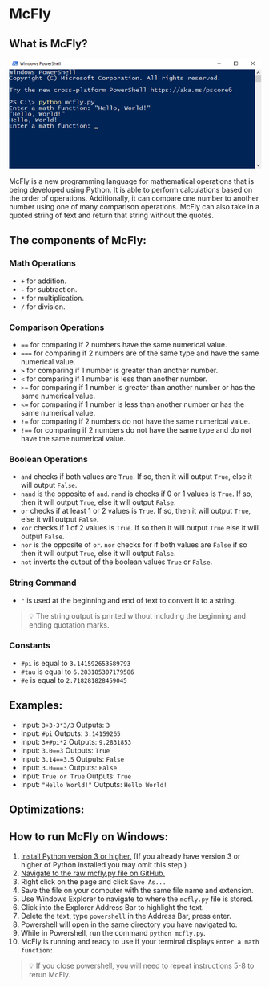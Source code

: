 # McFly

## What is McFly?

![McFly running in Windows Powershell](.github/mcfly.gif)

McFly is a new programming language for mathematical operations that is being developed using Python. It is able to perform calculations based on the order of operations. Additionally, it can compare one number to another number using one of many comparison operations. McFly can also take in a quoted string of text and return that string without the quotes.

## The components of McFly:

### Math Operations 
  
- `+` for addition.
- `-` for subtraction.
- `*` for multiplication.
- `/` for division.
  

### Comparison Operations 
  
- `==` for comparing if 2 numbers have the same numerical value.
- `===` for comparing if 2 numbers are of the same type and have the same numerical value.
- `>` for comparing if 1 number is greater than another number.
- `<` for comparing if 1 number is less than another number.
- `>=` for comparing if 1 number is greater than another number or has the same numerical value.
- `<=` for comparing if 1 number is less than another number or has the same numerical value.
- `!=` for comparing if 2 numbers do not have the same numerical value.
- `!==` for comparing if 2 numbers do not have the same type and do not have the same numerical value.


### Boolean Operations
  
- `and` checks if both values are `True`. If so, then it will output `True`, else it will output `False`.
- `nand` is the opposite of `and`. `nand` is checks if 0 or 1 values is `True`. If so, then it will output `True`, else it will output `False`.
- `or` checks if at least 1 or 2 values is `True`. If so, then it will output `True`, else it will output `False`.
- `xor` checks if 1 of 2 values is `True`. If so then it will output `True` else it will output `False`.
- `nor` is the opposite of `or`. `nor` checks for if both values are `False` if so then it will output `True`, else it will output `False`.
- `not` inverts the output of the boolean values `True` or `False`.
  
  
### String Command
- `"` is used at the beginning and end of text to convert it to a string. 
>💡 The string output is printed without including the beginning and ending quotation marks. 

### Constants
  
- `#pi` is equal to `3.141592653589793`
- `#tau` is equal to `6.283185307179586`
- `#e` is equal to `2.718281828459045`

## Examples:
- Input: `3+3-3*3/3` Outputs: `3`
- Input: `#pi` Outputs: `3.14159265` 
- Input: `3+#pi*2` Outputs: `9.2831853`
- Input: `3.0==3` Outputs: `True`
- Input: `3.14==3.5` Outputs: `False`
- Input: `3.0===3` Outputs: `False`
- Input: `True or True` Outputs: `True`
- Input: `"Hello World!"` Outputs: `Hello World!`
  
## Optimizations:  

## How to run McFly on Windows:

1. [Install Python version 3 or higher.](https://www.python.org/downloads/) (If you already have version 3 or higher of Python installed you may omit this step.)
1. [Navigate to the raw mcfly.py file on GitHub.]("https://raw.githubusercontent.com/SeaFilmz/McFly/DevCode/mcfly.py")
1. Right click on the page and click `Save As...`
1. Save the file on your computer with the same file name and extension.
1. Use Windows Explorer to navigate to where the `mcfly.py` file is stored.
1. Click into the Explorer Address Bar to highlight the text.
1. Delete the text, type `powershell` in the Address Bar, press enter.
1. Powershell will open in the same directory you have navigated to.
1. While in Powershell, run the command `python mcfly.py`. 
1. McFly is running and ready to use if your terminal displays `Enter a math function:`

>💡 If you close powershell, you will need to repeat instructions 5-8 to rerun McFly.
 